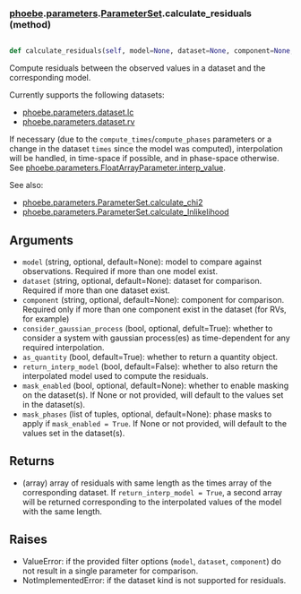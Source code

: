 ### [phoebe](phoebe.md).[parameters](phoebe.parameters.md).[ParameterSet](phoebe.parameters.ParameterSet.md).calculate_residuals (method)


```py

def calculate_residuals(self, model=None, dataset=None, component=None, consider_gaussian_process=True, as_quantity=True, return_interp_model=False, mask_enabled=None, mask_phases=None)

```



Compute residuals between the observed values in a dataset and the
corresponding model.

Currently supports the following datasets:
* [phoebe.parameters.dataset.lc](phoebe.parameters.dataset.lc.md)
* [phoebe.parameters.dataset.rv](phoebe.parameters.dataset.rv.md)

If necessary (due to the `compute_times`/`compute_phases` parameters
or a change in the dataset `times` since the model was computed),
interpolation will be handled, in time-space if possible, and in
phase-space otherwise. See
[phoebe.parameters.FloatArrayParameter.interp_value](phoebe.parameters.FloatArrayParameter.interp_value.md).

See also:
* [phoebe.parameters.ParameterSet.calculate_chi2](phoebe.parameters.ParameterSet.calculate_chi2.md)
* [phoebe.parameters.ParameterSet.calculate_lnlikelihood](phoebe.parameters.ParameterSet.calculate_lnlikelihood.md)

Arguments
-----------
* `model` (string, optional, default=None): model to compare against
    observations.  Required if more than one model exist.
* `dataset` (string, optional, default=None): dataset for comparison.
    Required if more than one dataset exist.
* `component` (string, optional, default=None): component for comparison.
    Required only if more than one component exist in the dataset (for
    RVs, for example)
* `consider_gaussian_process` (bool, optional, defult=True): whether
    to consider a system with gaussian process(es) as time-dependent
    for any required interpolation.
* `as_quantity` (bool, default=True): whether to return a quantity object.
* `return_interp_model` (bool, default=False): whether to also return
    the interpolated model used to compute the residuals.
* `mask_enabled` (bool, optional, default=None): whether to enable
    masking on the dataset(s).  If None or not provided, will default to
    the values set in the dataset(s).
* `mask_phases` (list of tuples, optional, default=None): phase masks
    to apply if `mask_enabled = True`.  If None or not provided, will
    default to the values set in the dataset(s).


Returns
-----------
* (array) array of residuals with same length as the times array of the
    corresponding dataset.  If `return_interp_model = True`, a second
    array will be returned corresponding to the interpolated values of
    the model with the same length.

Raises
----------
* ValueError: if the provided filter options (`model`, `dataset`,
    `component`) do not result in a single parameter for comparison.
* NotImplementedError: if the dataset kind is not supported for residuals.

